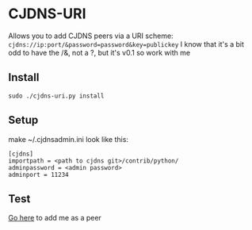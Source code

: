 CJDNS-URI
==========
Allows you to add CJDNS peers via a URI scheme:
`cjdns://ip:port/&password=password&key=publickey`
I know that it's a bit odd to have the /&, not a ?, but it's v0.1 so work with me

Install
---------
`sudo ./cjdns-uri.py install`

Setup
---------
make ~/.cjdnsadmin.ini look like this:

    [cjdns]
    importpath = <path to cjdns git>/contrib/python/
    adminpassword = <admin password>
    adminport = 11234

Test
--------
[Go here](https://www.thefinn93.com/cjdns/uritest/) to add me as a peer
